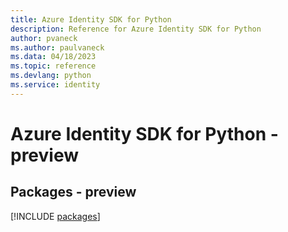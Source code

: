 ```yaml
---
title: Azure Identity SDK for Python
description: Reference for Azure Identity SDK for Python
author: pvaneck
ms.author: paulvaneck
ms.data: 04/18/2023
ms.topic: reference
ms.devlang: python
ms.service: identity
---
```

# Azure Identity SDK for Python - preview
## Packages - preview
[!INCLUDE [packages](identity-index.md)]